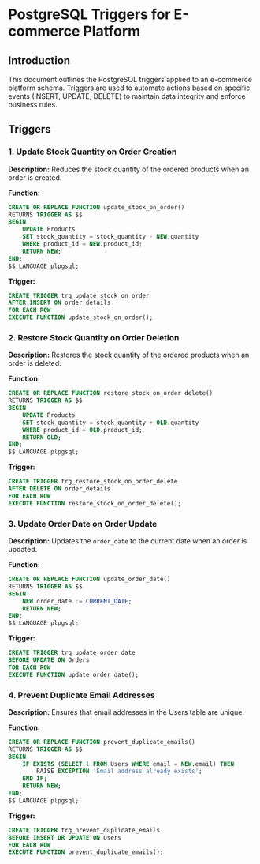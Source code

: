 
# PostgreSQL Triggers for E-commerce Platform

## Introduction

This document outlines the PostgreSQL triggers applied to an e-commerce platform schema. Triggers are used to automate actions based on specific events (INSERT, UPDATE, DELETE) to maintain data integrity and enforce business rules.

## Triggers

### 1. Update Stock Quantity on Order Creation

**Description:** Reduces the stock quantity of the ordered products when an order is created.

**Function:**

```sql
CREATE OR REPLACE FUNCTION update_stock_on_order()
RETURNS TRIGGER AS $$
BEGIN
    UPDATE Products
    SET stock_quantity = stock_quantity - NEW.quantity
    WHERE product_id = NEW.product_id;
    RETURN NEW;
END;
$$ LANGUAGE plpgsql;
```

**Trigger:**

```sql
CREATE TRIGGER trg_update_stock_on_order
AFTER INSERT ON order_details
FOR EACH ROW
EXECUTE FUNCTION update_stock_on_order();
```

### 2. Restore Stock Quantity on Order Deletion

**Description:** Restores the stock quantity of the ordered products when an order is deleted.

**Function:**

```sql
CREATE OR REPLACE FUNCTION restore_stock_on_order_delete()
RETURNS TRIGGER AS $$
BEGIN
    UPDATE Products
    SET stock_quantity = stock_quantity + OLD.quantity
    WHERE product_id = OLD.product_id;
    RETURN OLD;
END;
$$ LANGUAGE plpgsql;
```

**Trigger:**

```sql
CREATE TRIGGER trg_restore_stock_on_order_delete
AFTER DELETE ON order_details
FOR EACH ROW
EXECUTE FUNCTION restore_stock_on_order_delete();
```

### 3. Update Order Date on Order Update

**Description:** Updates the `order_date` to the current date when an order is updated.

**Function:**

```sql
CREATE OR REPLACE FUNCTION update_order_date()
RETURNS TRIGGER AS $$
BEGIN
    NEW.order_date := CURRENT_DATE;
    RETURN NEW;
END;
$$ LANGUAGE plpgsql;
```

**Trigger:**

```sql
CREATE TRIGGER trg_update_order_date
BEFORE UPDATE ON Orders
FOR EACH ROW
EXECUTE FUNCTION update_order_date();
```


### 4. Prevent Duplicate Email Addresses

**Description:** Ensures that email addresses in the Users table are unique.

**Function:**

```sql
CREATE OR REPLACE FUNCTION prevent_duplicate_emails()
RETURNS TRIGGER AS $$
BEGIN
    IF EXISTS (SELECT 1 FROM Users WHERE email = NEW.email) THEN
        RAISE EXCEPTION 'Email address already exists';
    END IF;
    RETURN NEW;
END;
$$ LANGUAGE plpgsql;
```

**Trigger:**

```sql
CREATE TRIGGER trg_prevent_duplicate_emails
BEFORE INSERT OR UPDATE ON Users
FOR EACH ROW
EXECUTE FUNCTION prevent_duplicate_emails();
```
